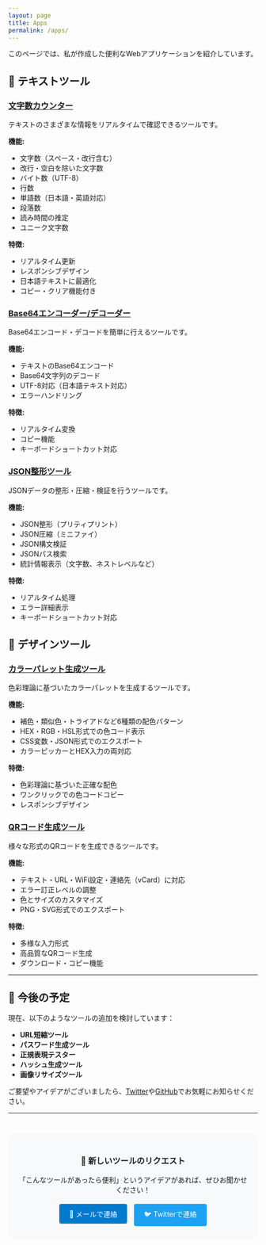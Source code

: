 ```yaml
---
layout: page
title: Apps
permalink: /apps/
---
```


このページでは、私が作成した便利なWebアプリケーションを紹介しています。

## 📝 テキストツール

### [文字数カウンター](/character-counter/)
テキストのさまざまな情報をリアルタイムで確認できるツールです。

**機能:**
- 文字数（スペース・改行含む）
- 改行・空白を除いた文字数
- バイト数（UTF-8）
- 行数
- 単語数（日本語・英語対応）
- 段落数
- 読み時間の推定
- ユニーク文字数

**特徴:**
- リアルタイム更新
- レスポンシブデザイン
- 日本語テキストに最適化
- コピー・クリア機能付き

### [Base64エンコーダー/デコーダー](/base64-tool/)
Base64エンコード・デコードを簡単に行えるツールです。

**機能:**
- テキストのBase64エンコード
- Base64文字列のデコード
- UTF-8対応（日本語テキスト対応）
- エラーハンドリング

**特徴:**
- リアルタイム変換
- コピー機能
- キーボードショートカット対応

### [JSON整形ツール](/json-formatter/)
JSONデータの整形・圧縮・検証を行うツールです。

**機能:**
- JSON整形（プリティプリント）
- JSON圧縮（ミニファイ）
- JSON構文検証
- JSONパス検索
- 統計情報表示（文字数、ネストレベルなど）

**特徴:**
- リアルタイム処理
- エラー詳細表示
- キーボードショートカット対応

## 🎨 デザインツール

### [カラーパレット生成ツール](/color-palette/)
色彩理論に基づいたカラーパレットを生成するツールです。

**機能:**
- 補色・類似色・トライアドなど6種類の配色パターン
- HEX・RGB・HSL形式での色コード表示
- CSS変数・JSON形式でのエクスポート
- カラーピッカーとHEX入力の両対応

**特徴:**
- 色彩理論に基づいた正確な配色
- ワンクリックでの色コードコピー
- レスポンシブデザイン

### [QRコード生成ツール](/qr-generator/)
様々な形式のQRコードを生成できるツールです。

**機能:**
- テキスト・URL・WiFi設定・連絡先（vCard）に対応
- エラー訂正レベルの調整
- 色とサイズのカスタマイズ
- PNG・SVG形式でのエクスポート

**特徴:**
- 多様な入力形式
- 高品質なQRコード生成
- ダウンロード・コピー機能

---

## 🔧 今後の予定

現在、以下のようなツールの追加を検討しています：

- **URL短縮ツール**
- **パスワード生成ツール**
- **正規表現テスター**
- **ハッシュ生成ツール**
- **画像リサイズツール**

ご要望やアイデアがございましたら、[Twitter](https://twitter.com/taross__f)や[GitHub](https://github.com/taross-f)でお気軽にお知らせください。

---

<div style="text-align: center; margin-top: 40px; padding: 20px; background: #f8f9fa; border-radius: 8px;">
  <h3>🚀 新しいツールのリクエスト</h3>
  <p>「こんなツールがあったら便利」というアイデアがあれば、ぜひお聞かせください！</p>
  <a href="mailto:taro.furuya+dev@gmail.com" style="display: inline-block; padding: 10px 20px; background: #007acc; color: white; text-decoration: none; border-radius: 4px; margin: 5px;">📧 メールで連絡</a>
  <a href="https://twitter.com/taross__f" style="display: inline-block; padding: 10px 20px; background: #1da1f2; color: white; text-decoration: none; border-radius: 4px; margin: 5px;">🐦 Twitterで連絡</a>
</div>
